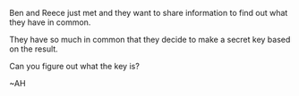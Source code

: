 Ben and Reece just met and they want to share information to find out what they have in common.

They have so much in common that they decide to make a secret key based on the result. 

Can you figure out what the key is?


~AH
